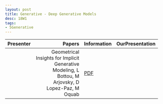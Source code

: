 ```yaml
---
layout: post
title: Generative - Deep Generative Models
desc: 18W1
tags:
- 5Generative
---
```



| Presenter | Papers | Information| OurPresentation |
| -----: | ----------: | :----- | :----- |
|  | Geometrical Insights for Implicit Generative Modeling, L Bottou, M Arjovsky, D Lopez-Paz, M Oquab  | [PDF](https://arxiv.org/pdf/1712.07822.pdf) |
